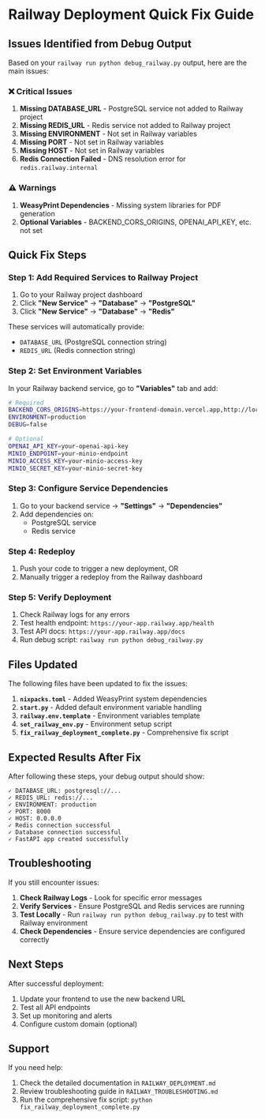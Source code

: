 # Railway Deployment Quick Fix Guide

## Issues Identified from Debug Output

Based on your `railway run python debug_railway.py` output, here are the main issues:

### ❌ Critical Issues
1. **Missing DATABASE_URL** - PostgreSQL service not added to Railway project
2. **Missing REDIS_URL** - Redis service not added to Railway project  
3. **Missing ENVIRONMENT** - Not set in Railway variables
4. **Missing PORT** - Not set in Railway variables
5. **Missing HOST** - Not set in Railway variables
6. **Redis Connection Failed** - DNS resolution error for `redis.railway.internal`

### ⚠️ Warnings
1. **WeasyPrint Dependencies** - Missing system libraries for PDF generation
2. **Optional Variables** - BACKEND_CORS_ORIGINS, OPENAI_API_KEY, etc. not set

## Quick Fix Steps

### Step 1: Add Required Services to Railway Project

1. Go to your Railway project dashboard
2. Click **"New Service"** → **"Database"** → **"PostgreSQL"**
3. Click **"New Service"** → **"Database"** → **"Redis"**

These services will automatically provide:
- `DATABASE_URL` (PostgreSQL connection string)
- `REDIS_URL` (Redis connection string)

### Step 2: Set Environment Variables

In your Railway backend service, go to **"Variables"** tab and add:

```bash
# Required
BACKEND_CORS_ORIGINS=https://your-frontend-domain.vercel.app,http://localhost:3000
ENVIRONMENT=production
DEBUG=false

# Optional
OPENAI_API_KEY=your-openai-api-key
MINIO_ENDPOINT=your-minio-endpoint
MINIO_ACCESS_KEY=your-minio-access-key
MINIO_SECRET_KEY=your-minio-secret-key
```

### Step 3: Configure Service Dependencies

1. Go to your backend service → **"Settings"** → **"Dependencies"**
2. Add dependencies on:
   - PostgreSQL service
   - Redis service

### Step 4: Redeploy

1. Push your code to trigger a new deployment, OR
2. Manually trigger a redeploy from the Railway dashboard

### Step 5: Verify Deployment

1. Check Railway logs for any errors
2. Test health endpoint: `https://your-app.railway.app/health`
3. Test API docs: `https://your-app.railway.app/docs`
4. Run debug script: `railway run python debug_railway.py`

## Files Updated

The following files have been updated to fix the issues:

1. **`nixpacks.toml`** - Added WeasyPrint system dependencies
2. **`start.py`** - Added default environment variable handling
3. **`railway.env.template`** - Environment variables template
4. **`set_railway_env.py`** - Environment setup script
5. **`fix_railway_deployment_complete.py`** - Comprehensive fix script

## Expected Results After Fix

After following these steps, your debug output should show:

```
✓ DATABASE_URL: postgresql://...
✓ REDIS_URL: redis://...
✓ ENVIRONMENT: production
✓ PORT: 8000
✓ HOST: 0.0.0.0
✓ Redis connection successful
✓ Database connection successful
✓ FastAPI app created successfully
```

## Troubleshooting

If you still encounter issues:

1. **Check Railway Logs** - Look for specific error messages
2. **Verify Services** - Ensure PostgreSQL and Redis services are running
3. **Test Locally** - Run `railway run python debug_railway.py` to test with Railway environment
4. **Check Dependencies** - Ensure service dependencies are configured correctly

## Next Steps

After successful deployment:

1. Update your frontend to use the new backend URL
2. Test all API endpoints
3. Set up monitoring and alerts
4. Configure custom domain (optional)

## Support

If you need help:
1. Check the detailed documentation in `RAILWAY_DEPLOYMENT.md`
2. Review troubleshooting guide in `RAILWAY_TROUBLESHOOTING.md`
3. Run the comprehensive fix script: `python fix_railway_deployment_complete.py`
